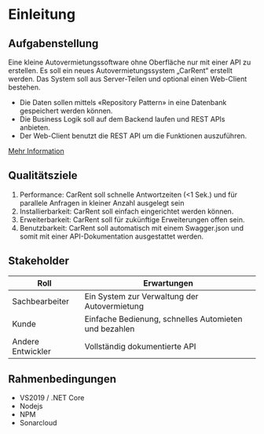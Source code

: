 Einleitung
======================

Aufgabenstellung
-------------
Eine kleine Autovermietungssoftware ohne Oberfläche nur mit einer API zu erstellen.
Es soll ein neues Autovermietungssystem „CarRent“ erstellt werden. Das System soll aus Server-Teilen und optional einen Web-Client bestehen. 

* Die Daten sollen mittels «Repository Pattern» in eine Datenbank gespeichert werden können.
* Die Business Logik soll auf dem Backend laufen und REST APIs anbieten.
* Der Web-Client benutzt die REST API um die Funktionen auszuführen.


[Mehr Information](/documents/T01-Architecture-Mini-Projekt-Aufgabe.pdf)

Qualitätsziele
-------------
1. Performance: CarRent soll schnelle Antwortzeiten (<1 Sek.) und für parallele Anfragen in kleiner Anzahl ausgelegt sein
2. Installierbarkeit: CarRent soll einfach eingerichtet werden können.
3. Erweiterbarkeit: CarRent soll für zukünftige Erweiterungen offen sein.
4. Benutzbarkeit: CarRent soll automatisch mit einem Swagger.json und somit mit einer API-Dokumentation ausgestattet werden.

Stakeholder
-------------
| Roll                   | Erwartungen                                            |
| -----------------------| ------------------------------------------------------ |
| Sachbearbeiter         | Ein System zur Verwaltung der Autovermietung           | 
| Kunde                  | Einfache Bedienung, schnelles Automieten und bezahlen  |
| Andere Entwickler      | Vollständig dokumentierte API                          |

Rahmenbedingungen
-------------
* VS2019 / .NET Core
* Nodejs
* NPM
* Sonarcloud